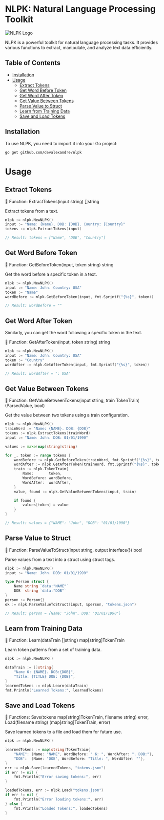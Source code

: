 # NLPK: Natural Language Processing Toolkit

![NLPK Logo](https://example.com/nlpk-logo.png)

NLPK is a powerful toolkit for natural language processing tasks. It provides various functions to extract, manipulate, and analyze text data efficiently.

## Table of Contents

- [Installation](#installation)
- [Usage](#usage)
  - [Extract Tokens](#extract-tokens)
  - [Get Word Before Token](#get-word-before-token)
  - [Get Word After Token](#get-word-after-token)
  - [Get Value Between Tokens](#get-value-between-tokens)
  - [Parse Value to Struct](#parse-value-to-struct)
  - [Learn from Training Data](#learn-from-training-data)
  - [Save and Load Tokens](#save-and-load-tokens)

## Installation

To use NLPK, you need to import it into your Go project:

```shell
go get github.com/devalexandre/nlpk

```
# Usage

## Extract Tokens

📜 Function: ExtractTokens(input string) []string

Extract tokens from a text.

```go
nlpk := nlpk.NewNLPK()
input := "Name: {Name}. DOB: {DOB}. Country: {Country}"
tokens := nlpk.ExtractTokens(input)

// Result: tokens = ["Name", "DOB", "Country"]
```

## Get Word Before Token

📜 Function: GetBeforeToken(input, token string) string

Get the word before a specific token in a text.

```go
nlpk := nlpk.NewNLPK()
input := "Name: John. Country: USA"
token := "Name"
wordBefore := nlpk.GetBeforeToken(input, fmt.Sprintf("{%s}", token))

// Result: wordBefore = ""
```
## Get Word After Token

Similarly, you can get the word following a specific token in the text.

📜 Function: GetAfterToken(input, token string) string

```go
nlpk := nlpk.NewNLPK()
input := "Name: John. Country: USA"
token := "Country"
wordAfter := nlpk.GetAfterToken(input, fmt.Sprintf("{%s}", token))

// Result: wordAfter = ": USA"
```

## Get Value Between Tokens

📜 Function: GetValueBetweenTokens(input string, train TokenTrain) (ParsedValue, bool)

Get the value between two tokens using a train configuration.

```go
nlpk := nlpk.NewNLPK()
trainWord := "Name: {NAME}. DOB: {DOB}"
tokens := nlpk.ExtractTokens(trainWord)
input := "Name: John. DOB: 01/01/1990"

values := make(map[string]string)

for _, token := range tokens {
	wordBefore := nlpk.GetBeforeToken(trainWord, fmt.Sprintf("{%s}", token))
	wordAfter := nlpk.GetAfterToken(trainWord, fmt.Sprintf("{%s}", token))
	train := nlpk.TokenTrain{
		Name:       token,
		WordBefore: wordBefore,
		WordAfter:  wordAfter,
	}
	value, found := nlpk.GetValueBetweenTokens(input, train)

	if found {
		values[token] = value
	}
}

// Result: values = {"NAME": "John", "DOB": "01/01/1990"}

```

## Parse Value to Struct

📜 Function: ParseValueToStruct(input string, output interface{}) bool

Parse values from a text into a struct using struct tags.

```go
nlpk := nlpk.NewNLPK()
input := "Name: John. DOB: 01/01/1990"

type Person struct {
	Name string `data:"NAME"`
	DOB  string `data:"DOB"`
}
person := Person{}
ok := nlpk.ParseValueToStruct(input, &person, "tokens.json")

// Result: person = {Name: "John", DOB: "01/01/1990"}

```

## Learn from Training Data

📜 Function: Learn(dataTrain []string) map[string]TokenTrain

Learn token patterns from a set of training data.

```go
nlpk := nlpk.NewNLPK()

dataTrain := []string{
    "Name 6: {NAME}. DOB:{DOB}",
    "Title: {TITLE} DOB: {DOB}",
}
learnedTokens := nlpk.Learn(dataTrain)
fmt.Println("Learned Tokens:", learnedTokens)
```

## Save and Load Tokens

📜 Functions: Save(tokens map[string]TokenTrain, filename string) error, Load(filename string) (map[string]TokenTrain, error)

Save learned tokens to a file and load them for future use.

```go
nlpk := nlpk.NewNLPK()

learnedTokens := map[string]TokenTrain{
    "NAME": {Name: "NAME", WordBefore: " 6: ", WordAfter: ". DOB:"},
    "DOB":  {Name: "DOB", WordBefore: "Title: ", WordAfter: ""},
}
err := nlpk.Save(learnedTokens, "tokens.json")
if err != nil {
    fmt.Println("Error saving tokens:", err)
}

loadedTokens, err := nlpk.Load("tokens.json")
if err != nil {
    fmt.Println("Error loading tokens:", err)
} else {
    fmt.Println("Loaded Tokens:", loadedTokens)
}
```